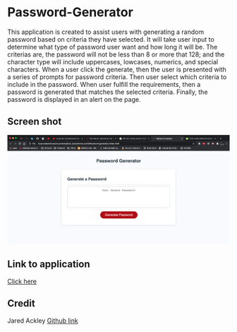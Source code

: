 # Password-Generator

This application is created to assist users with generating a random password based on criteria they have selected. It will take user input to determine what type of password user want and how long it will be. The criterias are, the password will not be less than 8 or more that 128; and the character type will include uppercases, lowcases, numerics, and special characters. When a user click the generate, then the user is presented with a series of prompts for password criteria. Then user select which criteria to include in the password. When user fulfill the requirements, then a password is generated that matches the selected criteria. Finally, the password is displayed in an alert on the page.

## Screen shot

![Front Screen](./assets/pwd_app.png)

## Link to application

[Click here](https://afam-26.github.io/Password-generator/)

## Credit

Jared Ackley 
[Github link](https://github.com/jrod3323)



